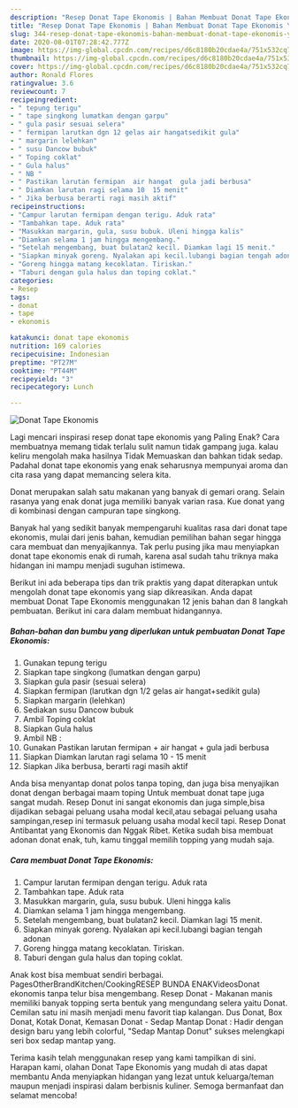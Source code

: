 ```yaml
---
description: "Resep Donat Tape Ekonomis | Bahan Membuat Donat Tape Ekonomis Yang Sedap"
title: "Resep Donat Tape Ekonomis | Bahan Membuat Donat Tape Ekonomis Yang Sedap"
slug: 344-resep-donat-tape-ekonomis-bahan-membuat-donat-tape-ekonomis-yang-sedap
date: 2020-08-01T07:28:42.777Z
image: https://img-global.cpcdn.com/recipes/d6c8180b20cdae4a/751x532cq70/donat-tape-ekonomis-foto-resep-utama.jpg
thumbnail: https://img-global.cpcdn.com/recipes/d6c8180b20cdae4a/751x532cq70/donat-tape-ekonomis-foto-resep-utama.jpg
cover: https://img-global.cpcdn.com/recipes/d6c8180b20cdae4a/751x532cq70/donat-tape-ekonomis-foto-resep-utama.jpg
author: Ronald Flores
ratingvalue: 3.6
reviewcount: 7
recipeingredient:
- " tepung terigu"
- " tape singkong lumatkan dengan garpu"
- " gula pasir sesuai selera"
- " fermipan larutkan dgn 12 gelas air hangatsedikit gula"
- " margarin lelehkan"
- " susu Dancow bubuk"
- " Toping coklat"
- " Gula halus"
- " NB "
- " Pastikan larutan fermipan  air hangat  gula jadi berbusa"
- " Diamkan larutan ragi selama 10  15 menit"
- " Jika berbusa berarti ragi masih aktif"
recipeinstructions:
- "Campur larutan fermipan dengan terigu. Aduk rata"
- "Tambahkan tape. Aduk rata"
- "Masukkan margarin, gula, susu bubuk. Uleni hingga kalis"
- "Diamkan selama 1 jam hingga mengembang."
- "Setelah mengembang, buat bulatan2 kecil. Diamkan lagi 15 menit."
- "Siapkan minyak goreng. Nyalakan api kecil.lubangi bagian tengah adonan"
- "Goreng hingga matang kecoklatan. Tiriskan."
- "Taburi dengan gula halus dan toping coklat."
categories:
- Resep
tags:
- donat
- tape
- ekonomis

katakunci: donat tape ekonomis 
nutrition: 169 calories
recipecuisine: Indonesian
preptime: "PT27M"
cooktime: "PT44M"
recipeyield: "3"
recipecategory: Lunch

---
```



![Donat Tape Ekonomis](https://img-global.cpcdn.com/recipes/d6c8180b20cdae4a/751x532cq70/donat-tape-ekonomis-foto-resep-utama.jpg)

Lagi mencari inspirasi resep donat tape ekonomis yang Paling Enak? Cara membuatnya memang tidak terlalu sulit namun tidak gampang juga. kalau keliru mengolah maka hasilnya Tidak Memuaskan dan bahkan tidak sedap. Padahal donat tape ekonomis yang enak seharusnya mempunyai aroma dan cita rasa yang dapat memancing selera kita.

Donat merupakan salah satu makanan yang banyak di gemari orang. Selain rasanya yang enak donat juga memiliki banyak varian rasa. Kue donat yang di kombinasi dengan campuran tape singkong.

Banyak hal yang sedikit banyak mempengaruhi kualitas rasa dari donat tape ekonomis, mulai dari jenis bahan, kemudian pemilihan bahan segar hingga cara membuat dan menyajikannya. Tak perlu pusing jika mau menyiapkan donat tape ekonomis enak di rumah, karena asal sudah tahu triknya maka hidangan ini mampu menjadi suguhan istimewa.


Berikut ini ada beberapa tips dan trik praktis yang dapat diterapkan untuk mengolah donat tape ekonomis yang siap dikreasikan. Anda dapat membuat Donat Tape Ekonomis menggunakan 12 jenis bahan dan 8 langkah pembuatan. Berikut ini cara dalam membuat hidangannya.

<!--inarticleads1-->

##### Bahan-bahan dan bumbu yang diperlukan untuk pembuatan Donat Tape Ekonomis:

1. Gunakan  tepung terigu
1. Siapkan  tape singkong (lumatkan dengan garpu)
1. Siapkan  gula pasir (sesuai selera)
1. Siapkan  fermipan (larutkan dgn 1/2 gelas air hangat+sedikit gula)
1. Siapkan  margarin (lelehkan)
1. Sediakan  susu Dancow bubuk
1. Ambil  Toping coklat
1. Siapkan  Gula halus
1. Ambil  NB :
1. Gunakan  Pastikan larutan fermipan + air hangat + gula jadi berbusa
1. Siapkan  Diamkan larutan ragi selama 10 - 15 menit
1. Siapkan  Jika berbusa, berarti ragi masih aktif


Anda bisa menyantap donat polos tanpa toping, dan juga bisa menyajikan donat dengan berbagai maam toping Untuk membuat donat tape juga sangat mudah. Resep Donut ini sangat ekonomis dan juga simple,bisa dijadikan sebagai peluang usaha modal kecil,atau sebagai peluang usaha sampingan,resep ini termasuk peluang usaha modal kecil tapi. Resep Donat Antibantat yang Ekonomis dan Nggak Ribet. Ketika sudah bisa membuat adonan donat enak, tuh, kamu tinggal memilih topping yang mudah saja. 

<!--inarticleads2-->

##### Cara membuat Donat Tape Ekonomis:

1. Campur larutan fermipan dengan terigu. Aduk rata
1. Tambahkan tape. Aduk rata
1. Masukkan margarin, gula, susu bubuk. Uleni hingga kalis
1. Diamkan selama 1 jam hingga mengembang.
1. Setelah mengembang, buat bulatan2 kecil. Diamkan lagi 15 menit.
1. Siapkan minyak goreng. Nyalakan api kecil.lubangi bagian tengah adonan
1. Goreng hingga matang kecoklatan. Tiriskan.
1. Taburi dengan gula halus dan toping coklat.


Anak kost bisa membuat sendiri berbagai. PagesOtherBrandKitchen/CookingRESEP BUNDA ENAKVideosDonat ekonomis tanpa telur bisa mengembang. Resep Donat - Makanan manis memiliki banyak topping serta bentuk yang mengundang selera yaitu Donat. Cemilan satu ini masih menjadi menu favorit tiap kalangan. Dus Donat, Box Donat, Kotak Donat, Kemasan Donat - Sedap Mantap Donat : Hadir dengan design baru yang lebih colorful, &#34;Sedap Mantap Donut&#34; sukses melengkapi seri box sedap mantap yang. 

Terima kasih telah menggunakan resep yang kami tampilkan di sini. Harapan kami, olahan Donat Tape Ekonomis yang mudah di atas dapat membantu Anda menyiapkan hidangan yang lezat untuk keluarga/teman maupun menjadi inspirasi dalam berbisnis kuliner. Semoga bermanfaat dan selamat mencoba!
